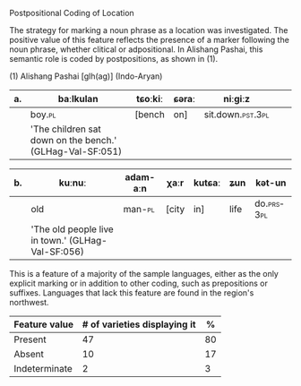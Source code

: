 Postpositional Coding of Location

The strategy for marking a noun phrase as a location was investigated.
The positive value of this feature reflects the presence of a marker
following the noun phrase, whether clitical or adpositional. In Alishang
Pashai, this semantic role is coded by postpositions, as shown in (1).

(1) Alishang Pashai \[glh(ag)\] (Indo-Aryan)

| a\. | baːlkulan                                                | tɕoːkiː | **ɕəraː** | niːgiːz                                         |     |     |
|-----|----------------------------------------------------------|---------|-----------|-------------------------------------------------|-----|-----|
|     | boy.<span class="smallcaps">pl</span>                    | \[bench | on\]      | sit.down.<span class="smallcaps">pst.3pl</span> |     |     |
|     | 'The children sat down on the bench.' (GLHag-Val-SF:051) |         |           |                                                 |     |     |

| b\. | kuːnuː                                            | adam-aːn                              | χaːr   | **kutɕaː** | ʑun  | kət-un                                    |
|-----|---------------------------------------------------|---------------------------------------|--------|------------|------|-------------------------------------------|
|     | old                                               | man-<span class="smallcaps">pl</span> | \[city | in\]       | life | do.<span class="smallcaps">prs-3pl</span> |
|     | 'The old people live in town.' (GLHag-Val-SF:056) |                                       |        |            |      |                                           |

This is a feature of a majority of the sample languages, either as the
only explicit marking or in addition to other coding, such as
prepositions or suffixes. Languages that lack this feature are found in
the region's northwest.

| Feature value | \# of varieties displaying it | \%  |
|---------------|-------------------------------|-----|
| Present       | 47                            | 80  |
| Absent        | 10                            | 17  |
| Indeterminate | 2                             | 3   |
